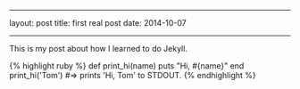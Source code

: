 ---
layout: post
title: first real post
date: 2014-10-07
___

This is my post about how I learned to do Jekyll. 

{% highlight ruby %}
def print_hi(name)
  puts "Hi, #{name}"
end
print_hi('Tom')
#=> prints 'Hi, Tom' to STDOUT.
{% endhighlight %}
